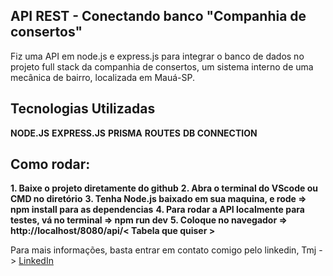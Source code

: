 ## API REST - Conectando banco "Companhia de consertos"

Fiz uma API em node.js e express.js para integrar o banco de dados no projeto full stack da companhia de consertos, um sistema interno de uma mecânica de bairro, localizada em Mauá-SP.

## Tecnologias Utilizadas

**NODE.JS**
**EXPRESS.JS**
**PRISMA**
**ROUTES**
**DB CONNECTION**

## Como rodar:

**1. Baixe o projeto diretamente do github**
**2. Abra o terminal do VScode ou CMD no diretório**
**3. Tenha Node.js baixado em sua maquina, e rode => npm install para as dependencias**
**4. Para rodar a API localmente para testes, vá no terminal => npm run dev**
**5. Coloque no navegador => http://localhost/8080/api/< Tabela que quiser >**

Para mais informações, basta entrar em contato comigo pelo linkedin, Tmj
-> [LinkedIn](https://www.linkedin.com/in/willian-de-sena-chiquinato-97b857260/)
